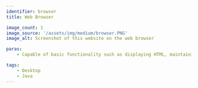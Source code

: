 ```yaml
---
identifier: browser
title: Web Browser

image_count: 1
image_source: '/assets/img/medium/browser.PNG'
image_alt: Screenshot of this website on the web browser

paras:
    - Capable of basic functionality such as displaying HTML, maintaining consistent bookmarks and a web histroy etc.

tags:
    - Desktop
    - Java
---
```

